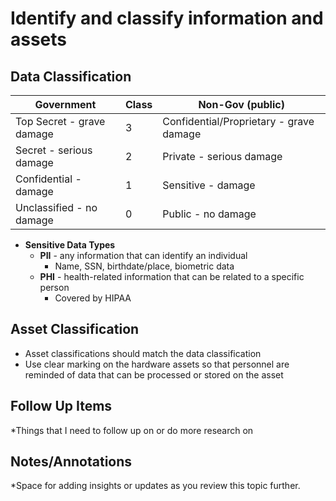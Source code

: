 # Identify and classify information and assets
## Data Classification

| Government                | Class | Non-Gov (public)                        |
| ------------------------- | ----- | --------------------------------------- |
| Top Secret - grave damage | 3     | Confidential/Proprietary - grave damage |
| Secret - serious damage   | 2     | Private - serious damage                |
| Confidential - damage     | 1     | Sensitive - damage                      |
| Unclassified - no damage  | 0     | Public - no damage                      |

- **Sensitive Data Types**
	- **PII** - any information that can identify an individual
		- Name, SSN, birthdate/place, biometric data
	- **PHI** - health-related information that can be related to a specific person
		- Covered by HIPAA
## Asset Classification
- Asset classifications should match the data classification
- Use clear marking on the hardware assets so that personnel are reminded of data that can be processed or stored on the asset

## Follow Up Items
*Things that I need to follow up on or do more research on

## Notes/Annotations
*Space for adding insights or updates as you review this topic further.
